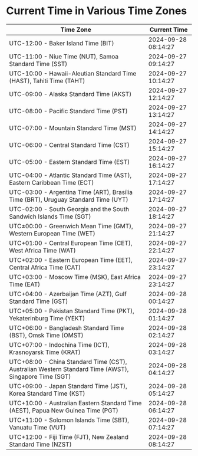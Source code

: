 # Current Time in Various Time Zones

| Time Zone | Current Time |
|-----------|--------------|
| UTC-12:00 - Baker Island Time (BIT) | 2024-09-28 08:14:27 |
| UTC-11:00 - Niue Time (NUT), Samoa Standard Time (SST) | 2024-09-27 09:14:27 |
| UTC-10:00 - Hawaii-Aleutian Standard Time (HAST), Tahiti Time (TAHT) | 2024-09-27 10:14:27 |
| UTC-09:00 - Alaska Standard Time (AKST) | 2024-09-27 12:14:27 |
| UTC-08:00 - Pacific Standard Time (PST) | 2024-09-27 13:14:27 |
| UTC-07:00 - Mountain Standard Time (MST) | 2024-09-27 14:14:27 |
| UTC-06:00 - Central Standard Time (CST) | 2024-09-27 15:14:27 |
| UTC-05:00 - Eastern Standard Time (EST) | 2024-09-27 16:14:27 |
| UTC-04:00 - Atlantic Standard Time (AST), Eastern Caribbean Time (ECT) | 2024-09-27 17:14:27 |
| UTC-03:00 - Argentina Time (ART), Brasília Time (BRT), Uruguay Standard Time (UYT) | 2024-09-27 17:14:27 |
| UTC-02:00 - South Georgia and the South Sandwich Islands Time (SGT) | 2024-09-27 18:14:27 |
| UTC±00:00 - Greenwich Mean Time (GMT), Western European Time (WET) | 2024-09-27 21:14:27 |
| UTC+01:00 - Central European Time (CET), West Africa Time (WAT) | 2024-09-27 22:14:27 |
| UTC+02:00 - Eastern European Time (EET), Central Africa Time (CAT) | 2024-09-27 23:14:27 |
| UTC+03:00 - Moscow Time (MSK), East Africa Time (EAT) | 2024-09-27 23:14:27 |
| UTC+04:00 - Azerbaijan Time (AZT), Gulf Standard Time (GST) | 2024-09-28 00:14:27 |
| UTC+05:00 - Pakistan Standard Time (PKT), Yekaterinburg Time (YEKT) | 2024-09-28 01:14:27 |
| UTC+06:00 - Bangladesh Standard Time (BST), Omsk Time (OMST) | 2024-09-28 02:14:27 |
| UTC+07:00 - Indochina Time (ICT), Krasnoyarsk Time (KRAT) | 2024-09-28 03:14:27 |
| UTC+08:00 - China Standard Time (CST), Australian Western Standard Time (AWST), Singapore Time (SGT) | 2024-09-28 04:14:27 |
| UTC+09:00 - Japan Standard Time (JST), Korea Standard Time (KST) | 2024-09-28 05:14:27 |
| UTC+10:00 - Australian Eastern Standard Time (AEST), Papua New Guinea Time (PGT) | 2024-09-28 06:14:27 |
| UTC+11:00 - Solomon Islands Time (SBT), Vanuatu Time (VUT) | 2024-09-28 07:14:27 |
| UTC+12:00 - Fiji Time (FJT), New Zealand Standard Time (NZST) | 2024-09-28 08:14:27 |
